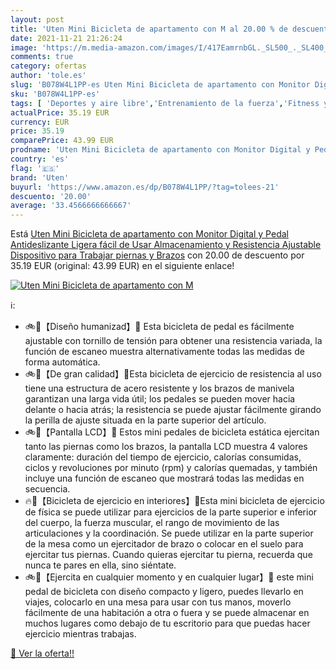 ```yaml
---
layout: post
title: 'Uten Mini Bicicleta de apartamento con M al 20.00 % de descuento'
date: 2021-11-21 21:26:24
image: 'https://m.media-amazon.com/images/I/417EamrnbGL._SL500_._SL400_.jpg'
comments: true
category: ofertas
author: 'tole.es'
slug: 'B078W4L1PP-es Uten Mini Bicicleta de apartamento con Monitor Digital y...'
sku: 'B078W4L1PP-es'
tags: [ 'Deportes y aire libre','Entrenamiento de la fuerza','Fitness y ejercicio','Máquinas con peso para entrenamiento de fuerza','Máquinas de piernas','bicicleta','uten', ]
actualPrice: 35.19 EUR
currency: EUR
price: 35.19
comparePrice: 43.99 EUR
prodname: 'Uten Mini Bicicleta de apartamento con Monitor Digital y Pedal Antideslizante  Ligera  fácil de Usar  Almacenamiento y Resistencia Ajustable  Dispositivo para Trabajar piernas y Brazos'
country: 'es'
flag: '🇪🇸'
brand: 'Uten'
buyurl: 'https://www.amazon.es/dp/B078W4L1PP/?tag=tolees-21'
descuento: '20.00'
average: '33.4566666666667'
---
```


Está [Uten Mini Bicicleta de apartamento con Monitor Digital y Pedal Antideslizante  Ligera  fácil de Usar  Almacenamiento y Resistencia Ajustable  Dispositivo para Trabajar piernas y Brazos](https://www.amazon.es/dp/B078W4L1PP/?tag=tolees-21) con 20.00 de descuento por 35.19 EUR (original: 43.99 EUR) en el siguiente enlace!

[![Uten Mini Bicicleta de apartamento con M](https://m.media-amazon.com/images/I/417EamrnbGL._SL500_._SL400_.jpg)](https://www.amazon.es/dp/B078W4L1PP/?tag=tolees-21)

ℹ️:

- 🚲👣【Diseño humanizad】💪 Esta bicicleta de pedal es fácilmente ajustable con tornillo de tensión para obtener una resistencia variada, la función de escaneo muestra alternativamente todas las medidas de forma automática.
- 🚲👣【De gran calidad】💪Esta bicicleta de ejercicio de resistencia al uso tiene una estructura de acero resistente y los brazos de manivela garantizan una larga vida útil; los pedales se pueden mover hacia delante o hacia atrás; la resistencia se puede ajustar fácilmente girando la perilla de ajuste situada en la parte superior del artículo.
- 🚲👣【Pantalla LCD】💪 Estos mini pedales de bicicleta estática ejercitan tanto las piernas como los brazos, la pantalla LCD muestra 4 valores claramente: duración del tiempo de ejercicio, calorías consumidas, ciclos y revoluciones por minuto (rpm) y calorías quemadas, y también incluye una función de escaneo que mostrará todas las medidas en secuencia.
- 🔥👣【Bicicleta de ejercicio en interiores】💪Esta mini bicicleta de ejercicio de física se puede utilizar para ejercicios de la parte superior e inferior del cuerpo, la fuerza muscular, el rango de movimiento de las articulaciones y la coordinación. Se puede utilizar en la parte superior de la mesa como un ejercitador de brazo o colocar en el suelo para ejercitar tus piernas. Cuando quieras ejercitar tu pierna, recuerda que nunca te pares en ella, sino siéntate.
- 🚲👣【Ejercita en cualquier momento y en cualquier lugar】💪 este mini pedal de bicicleta con diseño compacto y ligero, puedes llevarlo en viajes, colocarlo en una mesa para usar con tus manos, moverlo fácilmente de una habitación a otra o fuera y se puede almacenar en muchos lugares como debajo de tu escritorio para que puedas hacer ejercicio mientras trabajas.

[🛒 Ver la oferta!!](https://www.amazon.es/dp/B078W4L1PP/?tag=tolees-21)
